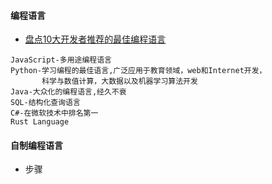 #### **编程语言**
* [盘点10大开发者推荐的最佳编程语言](http://gcdn.gcpowertools.com.cn/showtopic-35812-1-3.html?utm_source=gold.xitu.io&utm_medium=referral&utm_campaign=20170220)
~~~
JavaScript-多用途编程语言
Python-学习编程的最佳语言,广泛应用于教育领域，web和Internet开发，
	   科学与数值计算，大数据以及机器学习算法开发
Java-大众化的编程语言,经久不衰
SQL-结构化查询语言
C#-在微软技术中排名第一
Rust Language
~~~

#### **自制编程语言**
* 步骤
~~~

~~~

